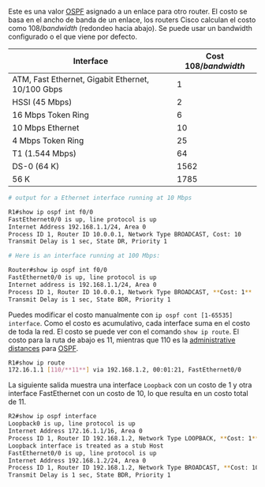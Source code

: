 Este es una valor [OSPF](OSPF.md) asignado a un enlace para otro router. El costo se basa en el ancho de banda de un enlace, los routers Cisco calculan el costo como $108/bandwidth$ (redondeo hacia abajo). Se puede usar un bandwidth configurado o el que viene por defecto.

| Interface | Cost $108/bandwidth$ |
| ---- | ---- |
| ATM, Fast Ethernet, Gigabit Ethernet, 10/100 Gbps | 1 |
| HSSI (45 Mbps) | 2 |
| 16 Mbps Token Ring | 6 |
| 10 Mbps Ethernet | 10 |
| 4 Mbps Token Ring | 25 |
| T1 (1.544 Mbps) | 64 |
| DS-0 (64 K) | 1562 |
| 56 K | 1785 |


``` bash
# output for a Ethernet interface running at 10 Mbps

R1#show ip ospf int f0/0
FastEthernet0/0 is up, line protocol is up
Internet Address 192.168.1.1/24, Area 0
Process ID 1, Router ID 10.0.0.1, Network Type BROADCAST, Cost: 10
Transmit Delay is 1 sec, State DR, Priority 1

# Here is an interface running at 100 Mbps:

Router#show ip ospf int f0/0
FastEthernet0/0 is up, line protocol is up
Internet address is 192.168.1.1/24, Area 0
Process ID 1, Router ID 10.0.0.1, Network Type BROADCAST, **Cost: 1**
Transmit Delay is 1 sec, State BDR, Priority 1
```

Puedes modificar el costo manualmente con `ip ospf cont [1-65535] interface`. Como el costo es acumulativo, cada interface suma en el costo de toda la red. El costo se puede ver con el comando `show ip route`. El costo para la ruta de abajo es 11, mientras que 110 es la [administrative distances](administrative%20distances.md) para [OSPF](OSPF.md). 

``` bash
R1#show ip route
172.16.1.1 [110/**11**] via 192.168.1.2, 00:01:21, FastEthernet0/0
```

La siguiente salida muestra una interface `Loopback` con un costo de 1 y otra interface FastEthernet con un costo de 10, lo que resulta en un costo total de 11. 

``` bash
R2#show ip ospf interface
Loopback0 is up, line protocol is up
Internet Address 172.16.1.1/16, Area 0
Process ID 1, Router ID 192.168.1.2, Network Type LOOPBACK, **Cost: 1**
Loopback interface is treated as a stub Host
FastEthernet0/0 is up, line protocol is up
Internet Address 192.168.1.2/24, Area 0
Process ID 1, Router ID 192.168.1.2, Network Type BROADCAST, **Cost: 10**
Transmit Delay is 1 sec, State BDR, Priority 1
```